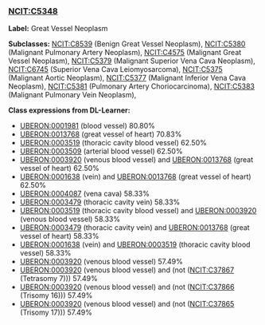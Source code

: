 
### [NCIT:C5348](http://purl.obolibrary.org/obo/NCIT_C5348)
**Label:** Great Vessel Neoplasm

**Subclasses:** [NCIT:C8539](http://purl.obolibrary.org/obo/NCIT_C8539) (Benign Great Vessel Neoplasm), [NCIT:C5380](http://purl.obolibrary.org/obo/NCIT_C5380) (Malignant Pulmonary Artery Neoplasm), [NCIT:C4575](http://purl.obolibrary.org/obo/NCIT_C4575) (Malignant Great Vessel Neoplasm), [NCIT:C5379](http://purl.obolibrary.org/obo/NCIT_C5379) (Malignant Superior Vena Cava Neoplasm), [NCIT:C6745](http://purl.obolibrary.org/obo/NCIT_C6745) (Superior Vena Cava Leiomyosarcoma), [NCIT:C5375](http://purl.obolibrary.org/obo/NCIT_C5375) (Malignant Aortic Neoplasm), [NCIT:C5377](http://purl.obolibrary.org/obo/NCIT_C5377) (Malignant Inferior Vena Cava Neoplasm), [NCIT:C5381](http://purl.obolibrary.org/obo/NCIT_C5381) (Pulmonary Artery Choriocarcinoma), [NCIT:C5383](http://purl.obolibrary.org/obo/NCIT_C5383) (Malignant Pulmonary Vein Neoplasm), 

**Class expressions from DL-Learner:**

- [UBERON:0001981](http://purl.obolibrary.org/obo/UBERON_0001981) (blood vessel) 80.80%
- [UBERON:0013768](http://purl.obolibrary.org/obo/UBERON_0013768) (great vessel of heart) 70.83%
- [UBERON:0003519](http://purl.obolibrary.org/obo/UBERON_0003519) (thoracic cavity blood vessel) 62.50%
- [UBERON:0003509](http://purl.obolibrary.org/obo/UBERON_0003509) (arterial blood vessel) 62.50%
- [UBERON:0003920](http://purl.obolibrary.org/obo/UBERON_0003920) (venous blood vessel) and [UBERON:0013768](http://purl.obolibrary.org/obo/UBERON_0013768) (great vessel of heart) 62.50%
- [UBERON:0001638](http://purl.obolibrary.org/obo/UBERON_0001638) (vein) and [UBERON:0013768](http://purl.obolibrary.org/obo/UBERON_0013768) (great vessel of heart) 62.50%
- [UBERON:0004087](http://purl.obolibrary.org/obo/UBERON_0004087) (vena cava) 58.33%
- [UBERON:0003479](http://purl.obolibrary.org/obo/UBERON_0003479) (thoracic cavity vein) 58.33%
- [UBERON:0003519](http://purl.obolibrary.org/obo/UBERON_0003519) (thoracic cavity blood vessel) and [UBERON:0003920](http://purl.obolibrary.org/obo/UBERON_0003920) (venous blood vessel) 58.33%
- [UBERON:0003479](http://purl.obolibrary.org/obo/UBERON_0003479) (thoracic cavity vein) and [UBERON:0013768](http://purl.obolibrary.org/obo/UBERON_0013768) (great vessel of heart) 58.33%
- [UBERON:0001638](http://purl.obolibrary.org/obo/UBERON_0001638) (vein) and [UBERON:0003519](http://purl.obolibrary.org/obo/UBERON_0003519) (thoracic cavity blood vessel) 58.33%
- [UBERON:0003920](http://purl.obolibrary.org/obo/UBERON_0003920) (venous blood vessel) 57.49%
- [UBERON:0003920](http://purl.obolibrary.org/obo/UBERON_0003920) (venous blood vessel) and (not ([NCIT:C37867](http://purl.obolibrary.org/obo/NCIT_C37867) (Tetrasomy 7))) 57.49%
- [UBERON:0003920](http://purl.obolibrary.org/obo/UBERON_0003920) (venous blood vessel) and (not ([NCIT:C37866](http://purl.obolibrary.org/obo/NCIT_C37866) (Trisomy 16))) 57.49%
- [UBERON:0003920](http://purl.obolibrary.org/obo/UBERON_0003920) (venous blood vessel) and (not ([NCIT:C37865](http://purl.obolibrary.org/obo/NCIT_C37865) (Trisomy 17))) 57.49%


